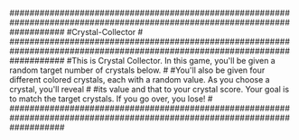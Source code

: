 ########################################################################################################################### 
#Crystal-Collector                                                                                                        #
###########################################################################################################################
#This is Crystal Collector. In this game, you'll be given a random target number of crystals below.                       #
#You'll also be given four different colored crystals, each with a random value. As you choose a crystal, you'll reveal   #
#its value and that to your crystal score. Your goal is to match the target crystals. If you go over, you lose!           #
###########################################################################################################################
